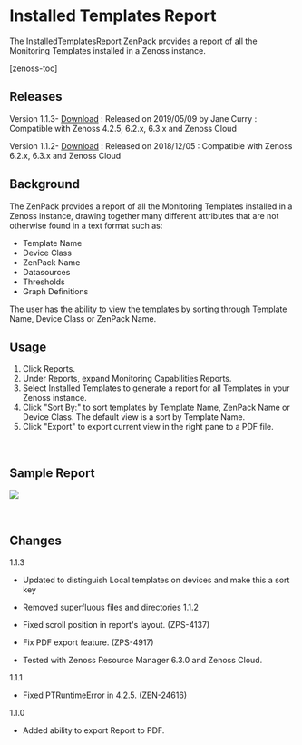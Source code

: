 Installed Templates Report
==========================

The InstalledTemplatesReport ZenPack provides a report of all the Monitoring Templates installed in a Zenoss instance.

[zenoss-toc]

## Releases

Version 1.1.3- <a rel="nofollow" class="external" href="http://wiki.zenoss.org/download/zenpacks/ZenPacks.zenoss.InstalledTemplatesReport/1.1.2/ZenPacks.zenoss.InstalledTemplatesReport-1.1.2.egg">Download</a>
: Released on 2019/05/09 by Jane Curry
: Compatible with Zenoss 4.2.5, 6.2.x, 6.3.x and Zenoss Cloud</dd>

Version 1.1.2- <a rel="nofollow" class="external" href="http://wiki.zenoss.org/download/zenpacks/ZenPacks.zenoss.InstalledTemplatesReport/1.1.2/ZenPacks.zenoss.InstalledTemplatesReport-1.1.2.egg">Download</a>
: Released on 2018/12/05
: Compatible with Zenoss 6.2.x, 6.3.x and Zenoss Cloud</dd>

## Background

The ZenPack provides a report of all the Monitoring Templates installed in a Zenoss instance, drawing together many different attributes that are not otherwise found in a text format such as:

- Template Name
- Device Class
- ZenPack Name
- Datasources
- Thresholds
- Graph Definitions

The user has the ability to view the templates by sorting through Template Name, Device Class or ZenPack Name.

## Usage

1. Click Reports.
2. Under Reports, expand Monitoring Capabilities Reports.
3. Select Installed Templates to generate a report for all Templates in your Zenoss instance.
4. Click "Sort By:" to sort templates by Template Name, ZenPack Name or Device Class. The default view is a sort by Template Name.
5. Click "Export" to export current view in the right pane to a PDF file.

<br clear=all>

## Sample Report

[Report_Example.png]: /sites/default/files/zenpack/Installed%20Templates%20Report/Report_Example.png
[![][Report_Example.png]][Report_Example.png]

<br clear=all>

## Changes

1.1.3

-   Updated to distinguish Local templates on devices and make this a sort key
-   Removed superfluous files and directories
1.1.2

-   Fixed scroll position in report's layout. (ZPS-4137)
-   Fix PDF export feature. (ZPS-4917)
-   Tested with Zenoss Resource Manager 6.3.0 and Zenoss Cloud.

1.1.1

-   Fixed PTRuntimeError in 4.2.5. (ZEN-24616)

1.1.0

-   Added ability to export Report to PDF.
